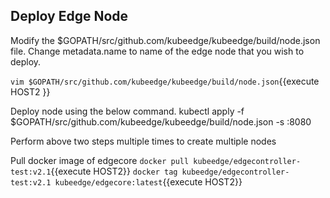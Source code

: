 ## Deploy Edge Node

Modify the $GOPATH/src/github.com/kubeedge/kubeedge/build/node.json file. 
Change metadata.name to name of the edge node that you wish to deploy.

`vim $GOPATH/src/github.com/kubeedge/kubeedge/build/node.json`{{execute HOST2 }}

Deploy node using the below command.
kubectl apply -f $GOPATH/src/github.com/kubeedge/kubeedge/build/node.json -s <cloudhuburl>:8080

Perform above two steps multiple times to create multiple nodes

Pull docker image of edgecore
`docker pull kubeedge/edgecontroller-test:v2.1`{{execute HOST2}}
`docker tag kubeedge/edgecontroller-test:v2.1 kubeedge/edgecore:latest`{{execute HOST2}}